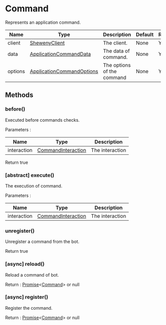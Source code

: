 # Command

Represents an application command.

| Name    | Type                                                                                               | Description                | Default | Required |
| ------- | -------------------------------------------------------------------------------------------------- | -------------------------- | ------- | -------- |
| client  | [ShewenyClient](../classes/ShewenyClient.md)                                                       | The client.                | None    | Yes      |
| data    | [ApplicationCommandData](https://discord.js.org/#/docs/main/stable/typedef/ApplicationCommandData) | The data of command.       | None    | Yes      |
| options | [ApplicationCommandOptions](../typedef/ApplicationCommandOptions.md)                               | The options of the command | None    | Yes      |

## Methods

### before()

Executed before commands checks.

Parameters :

| Name        | Type                                                                                     | Description     |
| ----------- | ---------------------------------------------------------------------------------------- | --------------- |
| interaction | [CommandInteraction](https://discord.js.org/#/docs/main/stable/class/CommandInteraction) | The interaction |

Return true

### [abstract] execute()

The execution of command.

Parameters :

| Name        | Type                                                                                     | Description     |
| ----------- | ---------------------------------------------------------------------------------------- | --------------- |
| interaction | [CommandInteraction](https://discord.js.org/#/docs/main/stable/class/CommandInteraction) | The interaction |

### unregister()

Unregister a command from the bot.

Return true

### [async] reload()

Reload a command of bot.

Return : [Promise](https://developer.mozilla.org/en-US/docs/Web/JavaScript/Reference/Global_Objects/Promise)<[Command](.)> or null

### [async] register()

Register the command.

Return : [Promise](https://developer.mozilla.org/en-US/docs/Web/JavaScript/Reference/Global_Objects/Promise)<[Command](.)> or null
